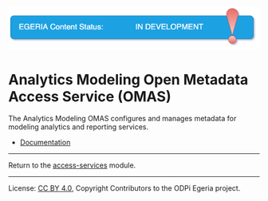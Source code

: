 <!-- SPDX-License-Identifier: CC-BY-4.0 -->
<!-- Copyright Contributors to the ODPi Egeria project 2020. -->


![InDev](../../../images/egeria-content-status-in-development.png#pagewidth)

# Analytics Modeling Open Metadata Access Service (OMAS)

The Analytics Modeling OMAS configures and manages metadata for modeling
analytics and reporting services.

* [Documentation](https://egeria-project.org/services/omas/analytics-modeling/overview)

----
Return to the [access-services](..) module.

----
License: [CC BY 4.0](https://creativecommons.org/licenses/by/4.0/),
Copyright Contributors to the ODPi Egeria project.